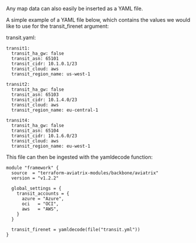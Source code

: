 Any map data can also easily be inserted as a YAML file.

A simple example of a YAML file below, which contains the values we would like to use for the transit_firenet argument:

transit.yaml:
```hcl
transit1:
  transit_ha_gw: false
  transit_asn: 65101
  transit_cidr: 10.1.0.1/23
  transit_cloud: aws
  transit_region_name: us-west-1

transit2:
  transit_ha_gw: false
  transit_asn: 65103
  transit_cidr: 10.1.4.0/23
  transit_cloud: aws
  transit_region_name: eu-central-1

transit4:
  transit_ha_gw: false
  transit_asn: 65104
  transit_cidr: 10.1.6.0/23
  transit_cloud: aws
  transit_region_name: eu-west-1
```

This file can then be ingested with the yamldecode function:

```
module "framework" {
  source  = "terraform-aviatrix-modules/backbone/aviatrix"
  version = "v1.2.2"

  global_settings = {
    transit_accounts = {
      azure = "Azure",
      oci   = "OCI",
      aws   = "AWS",
    }
  }

  transit_firenet = yamldecode(file("transit.yml"))
}
```